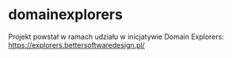 # domainexplorers
Projekt powstał w ramach udziału w inicjatywie Domain Explorers: https://explorers.bettersoftwaredesign.pl/
